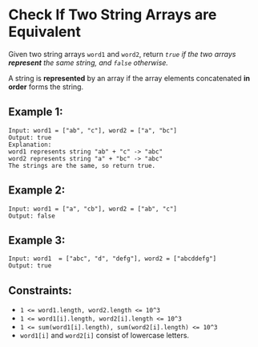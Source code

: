 # Check If Two String Arrays are Equivalent

Given two string arrays `word1` and `word2`, return _`true` if the two arrays **represent** the same string, and `false` otherwise._

A string is **represented** by an array if the array elements concatenated **in order** forms the string.

## Example 1:

```
Input: word1 = ["ab", "c"], word2 = ["a", "bc"]
Output: true
Explanation:
word1 represents string "ab" + "c" -> "abc"
word2 represents string "a" + "bc" -> "abc"
The strings are the same, so return true.
```

## Example 2:

```
Input: word1 = ["a", "cb"], word2 = ["ab", "c"]
Output: false
```

## Example 3:

```
Input: word1  = ["abc", "d", "defg"], word2 = ["abcddefg"]
Output: true
```

## Constraints:

- `1 <= word1.length, word2.length <= 10^3`
- `1 <= word1[i].length, word2[i].length <= 10^3`
- `1 <= sum(word1[i].length), sum(word2[i].length) <= 10^3`
- `word1[i]` and `word2[i]` consist of lowercase letters.
